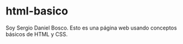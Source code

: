 # html-basico

Soy Sergio Daniel Bosco. Esto es una página web usando conceptos básicos de HTML y CSS.
